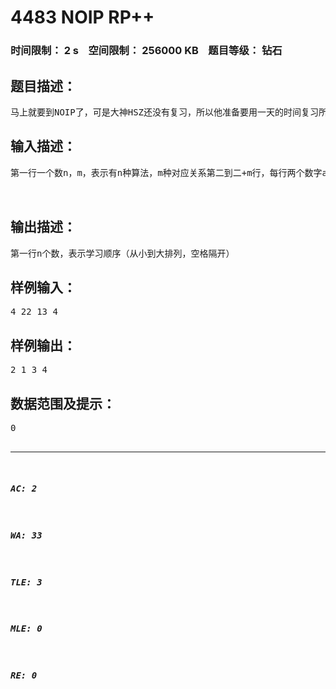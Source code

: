 # 4483 NOIP RP++   
### 时间限制： 2 s&nbsp;&nbsp;&nbsp;&nbsp;空间限制： 256000 KB&nbsp;&nbsp;&nbsp;&nbsp;题目等级： 钻石  
## 题目描述：  

<pre>
马上就要到NOIP了，可是大神HSZ还没有复习，所以他准备要用一天的时间复习所有知识点，但是有一些知识点是相互联系的，也就是说，会存在一些算法，如果没有学完一些基础算法就不能学习，虽然HSZ是大神，但是他学习算法也需要时间，所以他只能选择性地学习算法，现在HSZ选定了他要学的算法，请你给出学习顺序。
</pre>
  
  
## 输入描述：  

<pre>
第一行一个数n，m，表示有n种算法，m种对应关系第二到二+m行，每行两个数字a，b，表示b要在a学完后才能学（保证不存在一种算法要学完两个或以上之后才能学）。  
  

</pre>
  
  
## 输出描述：  

<pre>
第一行n个数，表示学习顺序（从小到大排列，空格隔开）
</pre>
  
  
## 样例输入：  

<pre>
4 22 13 4
</pre>
  
  
## 样例输出：  

<pre>
2 1 3 4
</pre>
  
  
## 数据范围及提示：  

<pre>
0<n<100000
</pre>
  
  
***  

##### AC: 2  
##### WA: 33  
##### TLE: 3  
##### MLE: 0  
##### RE: 0  
